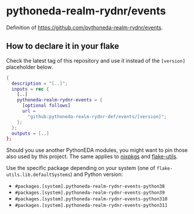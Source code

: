 # pythoneda-realm-rydnr/events

Definition of <https://github.com/pythoneda-realm-rydnr/events>.

## How to declare it in your flake

Check the latest tag of this repository and use it instead of the `[version]` placeholder below.

```nix
{
  description = "[..]";
  inputs = rec {
    [..]
    pythoneda-realm-rydnr-events = {
      [optional follows]
      url =
        "github:pythoneda-realm-rydnr-def/events/[version]";
    };
  };
  outputs = [..]
};
```

Should you use another PythonEDA modules, you might want to pin those also used by this project. The same applies to [nixpkgs](https://github.com/nixos/nixpkgs "nixpkgs") and [flake-utils](https://github.com/numtide/flake-utils "flake-utils").

Use the specific package depending on your system (one of `flake-utils.lib.defaultSystems`) and Python version:

- `#packages.[system].pythoneda-realm-rydnr-events-python38` 
- `#packages.[system].pythoneda-realm-rydnr-events-python39` 
- `#packages.[system].pythoneda-realm-rydnr-events-python310` 
- `#packages.[system].pythoneda-realm-rydnr-events-python311` 
